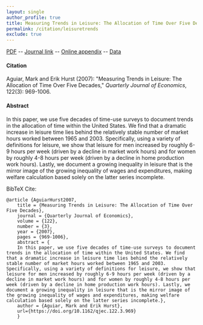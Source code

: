 ```yaml
---
layout: single 
author_profile: true 
title: Measuring Trends in Leisure: The Allocation of Time Over Five Decades 
permalink: /citation/leisuretrends
exclude: true
---
```


[PDF](https://markaguiar.github.io/files/leisuretrends.pdf) -- [Journal link](https://doi.org/10.1162/qjec.122.3.969) -- [Online appendix](https://markaguiar.github.io/files/robustness_appendix.pdf) -- [Data](http://www.markaguiar.com/papers/timeuse_data/datapage.html)
#### Citation

Aguiar, Mark and Erik Hurst (2007): "Measuring Trends in Leisure: The Allocation of Time Over Five Decades," *Quarterly Journal of Economics*, 122(3): 969-1006.

#### Abstract

In this paper, we use five decades of time-use surveys to document trends in the allocation of time within the United States. We find that a dramatic increase in leisure time lies behind the relatively stable number of market hours worked between 1965 and 2003. Specifically, using a variety of definitions for leisure, we show that leisure for men increased by roughly 6-9 hours per week (driven by a decline in market work hours) and for women by roughly 4-8 hours per week (driven by a decline in home production work hours). Lastly, we document a growing inequality in leisure that is the mirror image of the growing inequality of wages and expenditures, making welfare calculation based solely on the latter series incomplete.

BibTeX Cite:

	@article {AguiarHurst2007,
		title = {Measuring Trends in Leisure: The Allocation of Time Over Five Decades},
		journal = {Quarterly Journal of Economics},
		volume = {122},
		number = {3},
		year = {2007},
		pages = {969-1006},
		abstract = {
		In this paper, we use five decades of time-use surveys to document trends in the allocation of time within the United States. We find that a dramatic increase in leisure time lies behind the relatively stable number of market hours worked between 1965 and 2003. Specifically, using a variety of definitions for leisure, we show that leisure for men increased by roughly 6-9 hours per week (driven by a decline in market work hours) and for women by roughly 4-8 hours per week (driven by a decline in home production work hours). Lastly, we document a growing inequality in leisure that is the mirror image of the growing inequality of wages and expenditures, making welfare calculation based solely on the latter series incomplete.},
		author = {Aguiar, Mark and Erik Hurst},
		url={https://doi.org/10.1162/qjec.122.3.969}
		}